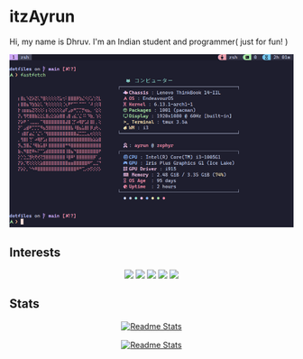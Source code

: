 # itzAyrun

Hi, my name is Dhruv. I'm an Indian student and programmer( just for fun! )

<div align="center">
<a href="https://github.com/itzAyrun/dotfiles">
  <img src="./fastfetch.png" />
</a>
</div>

## Interests

<div align="center">
  
  <img src="https://img.shields.io/badge/Neovim-color?style=for-the-badge&logo=Neovim&logoColor=%23eb6f92&logoSize=auto&labelColor=%23191724&color=%23eb6f92" height="35" />
  <img src="https://img.shields.io/badge/Go-color?style=for-the-badge&logo=go&logoColor=%23eb6f92&logoSize=auto&labelColor=%23191724&color=%23eb6f92" height="35" />
  <img src="https://img.shields.io/badge/Endeavour OS-color?style=for-the-badge&logo=endeavouros&logoColor=%23eb6f92&logoSize=auto&labelColor=%23191724&color=%23eb6f92" height="35" />
  <img src="https://img.shields.io/badge/i3-color?style=for-the-badge&logo=i3&logoColor=%23eb6f92&logoSize=auto&labelColor=%23191724&color=%23eb6f92" height="35" />
  <img src="https://img.shields.io/badge/Alacritty-color?style=for-the-badge&logo=alacritty&logoColor=%23eb6f92&logoSize=auto&labelColor=%23191724&color=%23eb6f92" height="35" />
</div>

## Stats

<div align="center">

<a href="https://github.com/anuraghazra/github-readme-stats"><img height=200 alt="Readme Stats" align="center" src="https://github-readme-stats.vercel.app/api?username=itzAyrun&theme=rose_pine&title_color=eb6f92&border_color=eb6f92" /></a>

<a href="https://github.com/anuraghazra/github-readme-stats"><img height=200 alt="Readme Stats" align="center" src="https://github-readme-stats.vercel.app/api/top-langs?username=itzAyrun&layout=compact&langs_count=8&card_width=320&theme=rose_pine&title_color=eb6f92&border_color=eb6f92" /></a>

</div>
